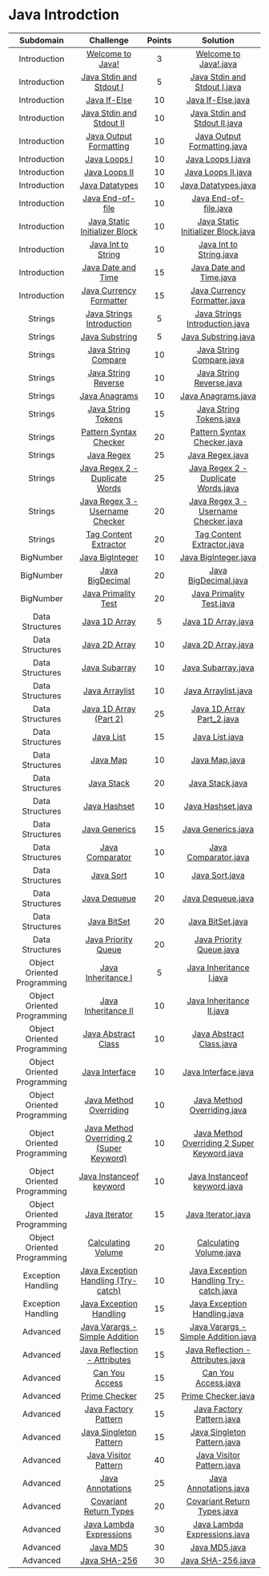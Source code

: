 # Java Introdction

|          Subdomain          |                                                         Challenge                                                        | Points |                                                                                         Solution                                                                                        |
|:---------------------------:|:------------------------------------------------------------------------------------------------------------------------:|:------:|:---------------------------------------------------------------------------------------------------------------------------------------------------------------------------------------:|
|         Introduction        | [Welcome to Java!](https://www.hackerrank.com/challenges/welcome-to-java)                                                |    3   | [Welcome to Java!.java](https://github.com/chendddong/hackerRank/blob/master/Java/Introduction/Welcome%20to%20Java.java)                                                  |
|         Introduction        | [Java Stdin and Stdout I](https://www.hackerrank.com/challenges/java-stdin-and-stdout-1)                                 |    5   | [Java Stdin and Stdout I.java](https://github.com/chendddong/hackerRank/blob/master/Java/Introduction/Java%20Stdin%20and%20Stdout%20I.java)                                       |
|         Introduction        | [Java If-Else](https://www.hackerrank.com/challenges/java-if-else)                                                       |   10   | [Java If-Else.java](https://github.com/chendddong/hackerRank/blob/master/Java/Introduction/Java%20If-Else.java)                                                        |
|         Introduction        | [Java Stdin and Stdout II](https://www.hackerrank.com/challenges/java-stdin-stdout)                                      |   10   | [Java Stdin and Stdout II.java](https://github.com/chendddong/hackerRank/blob/master/Java/Introduction/Java%20Stdin%20and%20Stdout%20II.java)                                      |
|         Introduction        | [Java Output Formatting](https://www.hackerrank.com/challenges/java-output-formatting)                                   |   10   | [Java Output Formatting.java](https://github.com/chendddong/hackerRank/blob/master/Java/Introduction/Java%20Output%20Formatting.java)                                            |
|         Introduction        | [Java Loops I](https://www.hackerrank.com/challenges/java-loops-i)                                                       |   10   | [Java Loops I.java](https://github.com/chendddong/hackerRank/blob/master/Java/Introduction/Java%20Loops%20I.java/Solution.java)                                                      |
|         Introduction        | [Java Loops II](https://www.hackerrank.com/challenges/java-loops)                                                        |   10   | [Java Loops II.java](https://github.com/chendddong/hackerRank/blob/master/Java/Introduction/Java%20Loops%20II.java)                                                     |
|         Introduction        | [Java Datatypes](https://www.hackerrank.com/challenges/java-datatypes)                                                   |   10   | [Java Datatypes.java](https://github.com/chendddong/hackerRank/blob/master/Java/Introduction/Java%20Datatypes.java)                                                      |
|         Introduction        | [Java End-of-file](https://www.hackerrank.com/challenges/java-end-of-file)                                               |   10   | [Java End-of-file.java](https://github.com/chendddong/hackerRank/blob/master/Java/Introduction/Java%20End-of-file.java)                                                    |
|         Introduction        | [Java Static Initializer Block](https://www.hackerrank.com/challenges/java-static-initializer-block)                     |   10   | [Java Static Initializer Block.java](https://github.com/chendddong/hackerRank/blob/master/Java/Introduction/Java%20Static%20Initializer%20Block.java)                                   |
|         Introduction        | [Java Int to String](https://www.hackerrank.com/challenges/java-int-to-string)                                           |   10   | [Java Int to String.java](https://github.com/chendddong/hackerRank/blob/master/Java/Introduction/Java%20Int%20to%20String.java)                                              |
|         Introduction        | [Java Date and Time](https://www.hackerrank.com/challenges/java-date-and-time)                                           |   15   | [Java Date and Time.java](https://github.com/chendddong/hackerRank/blob/master/Java/Introduction/Java%20Date%20and%20Time.java)                                              |
|         Introduction        | [Java Currency Formatter](https://www.hackerrank.com/challenges/java-currency-formatter)                                 |   15   | [Java Currency Formatter.java](https://github.com/chendddong/hackerRank/blob/master/Java/Introduction/Java%20Currency%20Formatter.java)                                           |
|           Strings           | [Java Strings Introduction](https://www.hackerrank.com/challenges/java-strings-introduction)                             |    5   | [Java Strings Introduction.java](https://github.com/chendddong/hackerRank/blob/master/Java/Strings/Java%20Strings%20Introduction.java)                                              |
|           Strings           | [Java Substring](https://www.hackerrank.com/challenges/java-substring)                                                   |    5   | [Java Substring.java](https://github.com/chendddong/hackerRank/blob/master/Java/Strings/Java%20Substring.java)                                                           |
|           Strings           | [Java String Compare](https://www.hackerrank.com/challenges/java-string-compare)                                         |   10   | [Java String Compare.java](https://github.com/chendddong/hackerRank/blob/master/Java/Strings/Java%20String%20Compare.java)                                                    |
|           Strings           | [Java String Reverse](https://www.hackerrank.com/challenges/java-string-reverse)                                         |   10   | [Java String Reverse.java](https://github.com/chendddong/hackerRank/blob/master/Java/Strings/Java%20String%20Reverse.java)                                                    |
|           Strings           | [Java Anagrams](https://www.hackerrank.com/challenges/java-anagrams)                                                     |   10   | [Java Anagrams.java](https://github.com/chendddong/hackerRank/blob/master/Java/Strings/Java%20Anagrams.java)                                                            |
|           Strings           | [Java String Tokens](https://www.hackerrank.com/challenges/java-string-tokens)                                           |   15   | [Java String Tokens.java](https://github.com/chendddong/hackerRank/blob/master/Java/Strings/Java%20String%20Tokens.java)                                                     |
|           Strings           | [Pattern Syntax Checker](https://www.hackerrank.com/challenges/pattern-syntax-checker)                                   |   20   | [Pattern Syntax Checker.java](https://github.com/chendddong/hackerRank/blob/master/Java/Strings/Pattern%20Syntax%20Checker.java)                                                 |
|           Strings           | [Java Regex](https://www.hackerrank.com/challenges/java-regex)                                                           |   25   | [Java Regex.java](https://github.com/chendddong/hackerRank/blob/master/Java/Strings/Java%20Regex.java)                                                               |
|           Strings           | [Java Regex 2 - Duplicate Words](https://www.hackerrank.com/challenges/duplicate-word)                                   |   25   | [Java Regex 2 - Duplicate Words.java](https://github.com/chendddong/hackerRank/blob/master/Java/Strings/Java%20Regex%202%20-%20Duplicate%20Words.java)                                   |
|           Strings           | [Java Regex 3 - Username Checker](https://www.hackerrank.com/challenges/valid-username-checker)                          |   20   | [Java Regex 3 - Username Checker.java](https://github.com/chendddong/hackerRank/blob/master/Java/Strings/Java%20Regex%203%20-%20Username%20Checker.java)                                  |
|           Strings           | [Tag Content Extractor](https://www.hackerrank.com/challenges/tag-content-extractor)                                     |   20   | [Tag Content Extractor.java](https://github.com/chendddong/hackerRank/blob/master/Java/Strings/Tag%20Content%20Extractor.java)                                                  |
|          BigNumber          | [Java BigInteger](https://www.hackerrank.com/challenges/java-biginteger)                                                 |   10   | [Java BigInteger.java](https://github.com/chendddong/hackerRank/blob/master/Java/BigNumber/Java%20BigInteger.java)                                                        |
|          BigNumber          | [Java BigDecimal](https://www.hackerrank.com/challenges/java-bigdecimal)                                                 |   20   | [Java BigDecimal.java](https://github.com/chendddong/hackerRank/blob/master/Java/BigNumber/Java%20BigDecimal.java)                                                        |
|          BigNumber          | [Java Primality Test](https://www.hackerrank.com/challenges/java-primality-test)                                         |   20   | [Java Primality Test.java](https://github.com/chendddong/hackerRank/blob/master/Java/BigNumber/Java%20Primality.java)                                                  |
|       Data Structures       | [Java 1D Array](https://www.hackerrank.com/challenges/java-1d-array-introduction)                                        |    5   | [Java 1D Array.java](https://github.com/chendddong/hackerRank/blob/master/Java/Data%20Structures/Java%201D%20Array.java)                                                |
|       Data Structures       | [Java 2D Array](https://www.hackerrank.com/challenges/java-2d-array)                                                     |   10   | [Java 2D Array.java](https://github.com/chendddong/hackerRank/blob/master/Java/Data%20Structures/Java%202D%20Array.java)                                                |
|       Data Structures       | [Java Subarray](https://www.hackerrank.com/challenges/java-negative-subarray)                                            |   10   | [Java Subarray.java](https://github.com/chendddong/hackerRank/blob/master/Java/Data%20Structures/Java%20Subarray.java)                                                  |
|       Data Structures       | [Java Arraylist](https://www.hackerrank.com/challenges/java-arraylist)                                                   |   10   | [Java Arraylist.java](https://github.com/chendddong/hackerRank/blob/master/Java/Data%20Structures/Java%20ArrayList.java)                                                 |
|       Data Structures       | [Java 1D Array (Part 2)](https://www.hackerrank.com/challenges/java-1d-array)                                            |   25   | [Java 1D Array Part_2.java](https://github.com/chendddong/hackerRank/blob/master/Java/Data%20Structures/Java%201D%20Array%20Part_2.java)                                   |
|       Data Structures       | [Java List](https://www.hackerrank.com/challenges/java-list)                                                             |   15   | [Java List.java](https://github.com/chendddong/hackerRank/blob/master/Java/Data%20Structures/Java%20List.java)                                                      |
|       Data Structures       | [Java Map](https://www.hackerrank.com/challenges/phone-book)                                                             |   10   | [Java Map.java](https://github.com/chendddong/hackerRank/blob/master/Java/Data%20Structures/Java%20Map.java)                                                       |
|       Data Structures       | [Java Stack](https://www.hackerrank.com/challenges/java-stack)                                                           |   20   | [Java Stack.java](https://github.com/chendddong/hackerRank/blob/master/Java/Data%20Structures/Java%20Stack.java)                                                     |
|       Data Structures       | [Java Hashset](https://www.hackerrank.com/challenges/java-hashset)                                                       |   10   | [Java Hashset.java](https://github.com/chendddong/hackerRank/blob/master/Java/Data%20Structures/Java%20Hashset.java)                                                   |
|       Data Structures       | [Java Generics](https://www.hackerrank.com/challenges/java-generics)                                                     |   15   | [Java Generics.java](https://github.com/chendddong/hackerRank/blob/master/Java/Data%20Structures/Java%20Generics.java)                                                  |
|       Data Structures       | [Java Comparator](https://www.hackerrank.com/challenges/java-comparator)                                                 |   10   | [Java Comparator.java](https://github.com/chendddong/hackerRank/blob/master/Java/Data%20Structures/Java%20Comparator.java)                                                |
|       Data Structures       | [Java Sort](https://www.hackerrank.com/challenges/java-sort)                                                             |   10   | [Java Sort.java](https://github.com/chendddong/hackerRank/blob/master/Java/Data%20Structures/Java%20Sort.java)                                                      |
|       Data Structures       | [Java Dequeue](https://www.hackerrank.com/challenges/java-dequeue)                                                       |   20   | [Java Dequeue.java](https://github.com/chendddong/hackerRank/blob/master/Java/Data%20Structures/Java%20Dequeue.java)                                                   |
|       Data Structures       | [Java BitSet](https://www.hackerrank.com/challenges/java-bitset)                                                         |   20   | [Java BitSet.java](https://github.com/chendddong/hackerRank/blob/master/Java/Data%20Structures/Java%20BitSet.java)                                                    |
|       Data Structures       | [Java Priority Queue](https://www.hackerrank.com/challenges/java-priority-queue)                                         |   20   | [Java Priority Queue.java](https://github.com/chendddong/hackerRank/blob/master/Java/Data%20Structures/Java%20Priority%20Queue.java)                                          |
| Object Oriented Programming | [Java Inheritance I](https://www.hackerrank.com/challenges/java-inheritance-1)                                           |    5   | [Java Inheritance I.java](https://github.com/chendddong/hackerRank/blob/master/Java/Object%20Oriented%20Programming/Java%20Inheritance%20I.java)                             |
| Object Oriented Programming | [Java Inheritance II](https://www.hackerrank.com/challenges/java-inheritance-2)                                          |   10   | [Java Inheritance II.java](https://github.com/chendddong/hackerRank/blob/master/Java/Object%20Oriented%20Programming/Java%20Inheritance%20II.java)                            |
| Object Oriented Programming | [Java Abstract Class](https://www.hackerrank.com/challenges/java-abstract-class)                                         |   10   | [Java Abstract Class.java](https://github.com/chendddong/hackerRank/blob/master/Java/Object%20Oriented%20Programming/Java%20Abstract%20Class.java)                            |
| Object Oriented Programming | [Java Interface](https://www.hackerrank.com/challenges/java-interface)                                                   |   10   | [Java Interface.java](https://github.com/chendddong/hackerRank/blob/master/Java/Object%20Oriented%20Programming/Java%20Interface.java)                                   |
| Object Oriented Programming | [Java Method Overriding](https://www.hackerrank.com/challenges/java-method-overriding)                                   |   10   | [Java Method Overriding.java](https://github.com/chendddong/hackerRank/blob/master/Java/Object%20Oriented%20Programming/Java%20Method%20Overriding.java)                         |
| Object Oriented Programming | [Java Method Overriding 2 (Super Keyword)](https://www.hackerrank.com/challenges/java-method-overriding-2-super-keyword) |   10   | [Java Method Overriding 2 Super Keyword.java](https://github.com/chendddong/hackerRank/blob/master/Java/Object%20Oriented%20Programming/Java%20Method%20Overriding%202%20Super_Keyword.java) |
| Object Oriented Programming | [Java Instanceof keyword](https://www.hackerrank.com/challenges/java-instanceof-keyword)                                 |   10   | [Java Instanceof keyword.java](https://github.com/chendddong/hackerRank/blob/master/Java/Object%20Oriented%20Programming/Java%20Instanceof%20keyword.java)                        |
| Object Oriented Programming | [Java Iterator](https://www.hackerrank.com/challenges/java-iterator)                                                     |   15   | [Java Iterator.java](https://github.com/chendddong/hackerRank/blob/master/Java/Object%20Oriented%20Programming/Java%20Iterator.java)                                    |
| Object Oriented Programming | [Calculating Volume](https://www.hackerrank.com/challenges/calculating-volume)                                           |   20   | [Calculating Volume.java](https://github.com/chendddong/hackerRank/blob/master/Java/Object%20Oriented%20Programming/Calculating%20Volume.java)                               |
|      Exception Handling     | [Java Exception Handling (Try-catch)](https://www.hackerrank.com/challenges/java-exception-handling-try-catch)           |   10   | [Java Exception Handling Try-catch.java](https://github.com/chendddong/hackerRank/blob/master/Java/Exception%20Handling/Java%20Exception%20Handling%20Try_catch.java)                     |
|      Exception Handling     | [Java Exception Handling](https://www.hackerrank.com/challenges/java-exception-handling)                                 |   15   | [Java Exception Handling.java](https://github.com/chendddong/hackerRank/blob/master/Java/Exception%20Handling/Java%20Exception%20Handling.java)                                   |
|           Advanced          | [Java Varargs - Simple Addition](https://www.hackerrank.com/challenges/simple-addition-varargs)                          |   15   | [Java Varargs - Simple Addition.java](https://github.com/chendddong/hackerRank/blob/master/Java/Advanced/Java%20Varargs%20-%20Simple%20Addition.java)                                    |
|           Advanced          | [Java Reflection - Attributes](https://www.hackerrank.com/challenges/java-reflection-attributes)                         |   15   | [Java Reflection - Attributes.java](https://github.com/chendddong/hackerRank/blob/master/Java/Advanced/Java%20Reflection%20-%20Attributes.java)                                        |
|           Advanced          | [Can You Access](https://www.hackerrank.com/challenges/can-you-access)                                                   |   15   | [Can You Access.java](https://github.com/chendddong/hackerRank/blob/master/Java/Advanced/Can%20You%20Access.java)                                                        |
|           Advanced          | [Prime Checker](https://www.hackerrank.com/challenges/prime-checker)                                                     |   25   | [Prime Checker.java](https://github.com/chendddong/hackerRank/blob/master/Java/Advanced/Prime%20Checker.java)                                                           |
|           Advanced          | [Java Factory Pattern](https://www.hackerrank.com/challenges/java-factory)                                               |   15   | [Java Factory Pattern.java](https://github.com/chendddong/hackerRank/blob/master/Java/Advanced/Java%20Factory%20Pattern.java)                                                  |
|           Advanced          | [Java Singleton Pattern](https://www.hackerrank.com/challenges/java-singleton)                                           |   15   | [Java Singleton Pattern.java](https://github.com/chendddong/hackerRank/blob/master/Java/Advanced/Java%20Singleton%20Pattern.java)                                                |
|           Advanced          | [Java Visitor Pattern](https://www.hackerrank.com/challenges/java-vistor-pattern)                                        |   40   | [Java Visitor Pattern.java](https://github.com/chendddong/hackerRank/blob/master/Java/Advanced/Java%20Visitor%20Pattern.java)                                                  |
|           Advanced          | [Java Annotations](https://www.hackerrank.com/challenges/java-annotations)                                               |   25   | [Java Annotations.java](https://github.com/chendddong/hackerRank/blob/master/Java/Advanced/Java%20Annotations.java)                                                        |
|           Advanced          | [Covariant Return Types](https://www.hackerrank.com/challenges/java-covariance)                                          |   20   | [Covariant Return Types.java](https://github.com/chendddong/hackerRank/blob/master/Java/Advanced/Covariant%20Return%20Types.java)                                                |
|           Advanced          | [Java Lambda Expressions](https://www.hackerrank.com/challenges/java-lambda-expressions)                                 |   30   | [Java Lambda Expressions.java](https://github.com/chendddong/hackerRank/blob/master/Java/Advanced/Java%20Lambda%20Expressions.java)                                               |
|           Advanced          | [Java MD5](https://www.hackerrank.com/challenges/java-md5)                                                               |   30   | [Java MD5.java](https://github.com/chendddong/hackerRank/blob/master/Java/Advanced/Java%20MD5.java)                                                                |
|           Advanced          | [Java SHA-256](https://www.hackerrank.com/challenges/sha-256)                                                            |   30   | [Java SHA-256.java](https://github.com/chendddong/hackerRank/blob/master/Java/Advanced/Java%20SHA-256.java)                                                            |